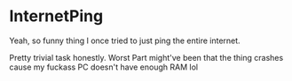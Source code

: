 # InternetPing

Yeah, so funny thing I once tried to just ping the entire internet.

Pretty trivial task honestly. Worst Part might've been that the thing crashes cause my fuckass PC doesn't have enough RAM lol
